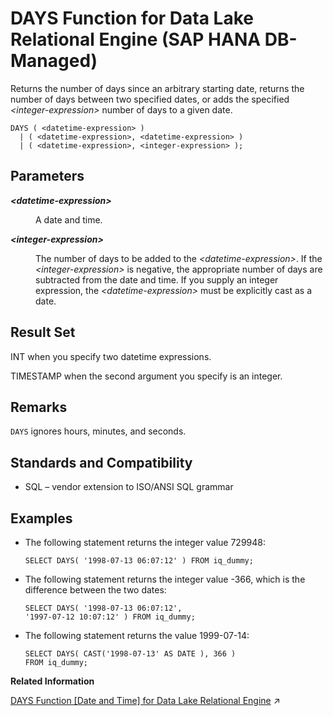 <!-- loio80456cf5652446c4b1279d5fb21e21dd -->

# DAYS Function for Data Lake Relational Engine \(SAP HANA DB-Managed\)

Returns the number of days since an arbitrary starting date, returns the number of days between two specified dates, or adds the specified *<integer-expression\>* number of days to a given date.



```
DAYS ( <datetime-expression> )
  | ( <datetime-expression>, <datetime-expression> )
  | ( <datetime-expression>, <integer-expression> );
```



<a name="loio80456cf5652446c4b1279d5fb21e21dd__section_vqz_z1m_srb"/>

## Parameters


<dl>
<dt><b>

*<datetime-expression\>*

</b></dt>
<dd>

A date and time.



</dd><dt><b>

*<integer-expression\>*

</b></dt>
<dd>

The number of days to be added to the *<datetime-expression\>*. If the *<integer-expression\>* is negative, the appropriate number of days are subtracted from the date and time. If you supply an integer expression, the *<datetime-expression\>* must be explicitly cast as a date.



</dd>
</dl>



<a name="loio80456cf5652446c4b1279d5fb21e21dd__section_eqm_1bm_srb"/>

## Result Set

INT when you specify two datetime expressions.

TIMESTAMP when the second argument you specify is an integer.



<a name="loio80456cf5652446c4b1279d5fb21e21dd__section_e1c_bbm_srb"/>

## Remarks

`DAYS` ignores hours, minutes, and seconds.



<a name="loio80456cf5652446c4b1279d5fb21e21dd__section_a1l_bbm_srb"/>

## Standards and Compatibility

-   SQL – vendor extension to ISO/ANSI SQL grammar



<a name="loio80456cf5652446c4b1279d5fb21e21dd__section_hcy_sl3_wrb"/>

## Examples

-   The following statement returns the integer value 729948:

    ```
    SELECT DAYS( '1998-07-13 06:07:12' ) FROM iq_dummy;
    ```

-   The following statement returns the integer value -366, which is the difference between the two dates:

    ```
    SELECT DAYS( '1998-07-13 06:07:12',
    '1997-07-12 10:07:12' ) FROM iq_dummy;
    ```

-   The following statement returns the value 1999-07-14:

    ```
    SELECT DAYS( CAST('1998-07-13' AS DATE ), 366 )
    FROM iq_dummy;
    ```


**Related Information**  


[DAYS Function \[Date and Time\] for Data Lake Relational Engine](https://help.sap.com/viewer/19b3964099384f178ad08f2d348232a9/2024_1_QRC/en-US/a54a45b584f21015a4c2ab2c117fc738.html "Returns the number of days since an arbitrary starting date, returns the number of days between two specified dates, or adds the specified integer-expression number of days to a given date.") :arrow_upper_right:

